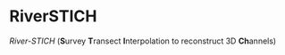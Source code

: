 # RiverSTICH

_River-STICH_ (**S**urvey **T**ransect **I**nterpolation to reconstruct 3D **Ch**annels)
